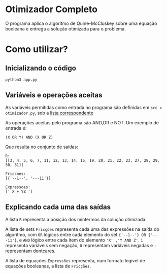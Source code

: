 # Otimizador Completo

O programa aplica o algoritmo de Quine-McCluskey sobre uma equação booleana e entrega a solução otimizada para o problema.

# Como utilizar?

## Inicializando o código
```
python3 app.py
```

## Variáveis e operações aceitas

As variáveis permitidas como entrada no programa são definidas em `src > otimizador.py`, sob a [lista correspondente](https://github.com/brunolima2696/otimizador_completo/blob/339c0f60636665cf434480963c3428cea89f65dd/src/otimizador.py#L10)

As operações aceitas pelo programa são AND,OR e NOT. Um exemplo de entrada é:

```
(X OR Y) AND (X OR Z)
```

Que resulta no conjunto de saídas:

```
R: 
[[3, 4, 5, 6, 7, 11, 12, 13, 14, 15, 19, 20, 21, 22, 23, 27, 28, 29, 30, 31]]

Friccoes:
[{'--1--', '---11'}]

Expressoes:
[' X + YZ ']
```

## Explicando cada uma das saídas

A lista `R` representa a posição dos mintermos da solução otimizada.

A lista de sets `Fricções` representa cada uma das expressões na saída do algoritmo, com `OR` lógicos entre cada elemento do set `{'--1--'} OR {'---11'}`, e `AND` lógico entre cada item do elemento `'X' ,'Y AND Z'`. `1` representa variáveis sem negação, `0` representam variáveis negadas e `-` representam dontcares.

A lista de equações `Expressões` representa, num formato legível de equações booleanas, a lista de `Fricções`.